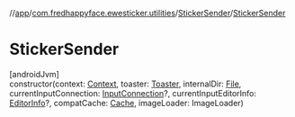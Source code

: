 //[app](../../../index.md)/[com.fredhappyface.ewesticker.utilities](../index.md)/[StickerSender](index.md)/[StickerSender](-sticker-sender.md)

# StickerSender

[androidJvm]\
constructor(context: [Context](https://developer.android.com/reference/kotlin/android/content/Context.html), toaster: [Toaster](../-toaster/index.md), internalDir: [File](https://developer.android.com/reference/kotlin/java/io/File.html), currentInputConnection: [InputConnection](https://developer.android.com/reference/kotlin/android/view/inputmethod/InputConnection.html)?, currentInputEditorInfo: [EditorInfo](https://developer.android.com/reference/kotlin/android/view/inputmethod/EditorInfo.html)?, compatCache: [Cache](../-cache/index.md), imageLoader: ImageLoader)
